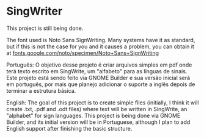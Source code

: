 # SingWriter

This project is still being done.

The font used is Noto Sans SignWriting. Many systems have it as standard, but if this is not the case for 
you and it causes a problem, you can obtain it at [fonts.google.com/noto/specimen/Noto+Sans+SignWriting](https://fonts.google.com/noto/specimen/Noto+Sans+SignWriting)

Português: O objetivo desse projeto é criar arquivos simples em pdf onde terá texto escrito em SingWrite, um "alfabeto" 
para as línguas de sinais. Este projeto está sendo feito via GNOME Builder e sua versão inicial será em português, 
por mais que planejo adicionar o suporte a inglês depois de terminar a estrutura básica.

English: The goal of this project is to create simple files (initially, I think it will create 
.txt, .pdf and .odt files) where text will be written in SingWrite, an "alphabet" for sign languages. 
This project is being done via GNOME Builder, and its initial version will be in Portuguese, 
although I plan to add English support after finishing the basic structure.

